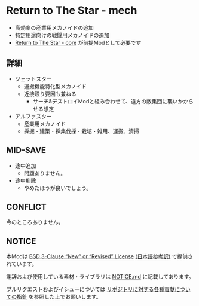 # Return to The Star - mech

- 高効率の産業用メカノイドの追加
- 特定用途向けの戦闘用メカノイドの追加
- [Return to The Star - core](https://github.com/piet-rian/rtts_core) が前提Modとして必要です

## 詳細

- ジェットスター
  - 運搬機能特化型メカノイド
  - 近接殴り要因も兼ねる
    - サーチ&デストロイModと組み合わせて、遠方の敵集団に襲いかからせる想定
- アルファスター
  - 産業用メカノイド
  - 採掘・建築・採集伐採・栽培・雑用、運搬、清掃

## MID-SAVE

- 途中追加
  - 問題ありません。
- 途中削除
  - やめたほうが良いでしょう。

## CONFLICT

今のところありません。

## NOTICE

本Modは [BSD 3-Clause “New” or “Revised” License](LICENSE) [(日本語参考訳)](https://licenses.opensource.jp/BSD-3-Clause/BSD-3-Clause.html) で提供されています。

謝辞および使用している素材・ライブラリは [NOTICE.md](NOTICE.md) に記載してあります。

プルリクエストおよびイシューについては [リポジトリに対する各種貢献についての指針](https://github.com/piet-rian/.github/blob/main/CONTRIBUTING.md) を参照した上でお願いします。
